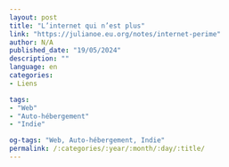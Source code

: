 ```yaml
---
layout: post
title: "L’internet qui n’est plus"
link: "https://julianoe.eu.org/notes/internet-perime"
author: N/A
published_date: "19/05/2024"
description: ""
language: en
categories:
- Liens

tags:
- "Web"
- "Auto-hébergement"
- "Indie"

og-tags: "Web, Auto-hébergement, Indie"
permalink: /:categories/:year/:month/:day/:title/
---
```

